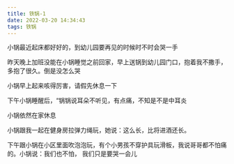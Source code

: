 ```yaml
---
title: 铁锅-1
date: 2022-03-20 14:34:43
tags: 铁锅
---
```

小锅最近起床都好好的，到幼儿园要再见的时候时不时会哭一手

昨天晚上加班没能在小锅睡觉之前回家，早上送锅到幼儿园门口，抱着我不撒手，多抱了很久。倒是没怎么哭

小锅早上起来咳得厉害，请假先休息一下

下午小锅睡醒后，“锅锅说耳朵不听见，有点痛，不知是不是中耳炎

小锅依然在家休息

小锅跟我一起在健身房拉弹力绳玩，她说：这么长，比将进酒还长。

下午跟小锅在小区里面吹泡泡玩，有个小男孩不穿护具玩滑板，我说哥哥都不怕痛的。小锅说：我们也不怕， 我们只是要哭一会儿